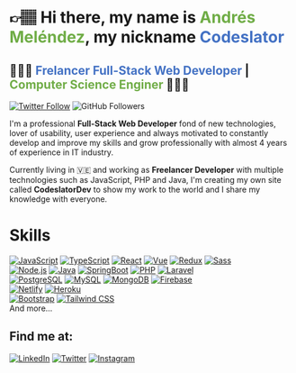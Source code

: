 # 👉🏽 Hi there, my name is <span style="color:#70ad47">**Andrés Meléndez**</span>, my nickname <span style="color:#4472c4">**Codeslator**</span>

## 🧑🏽‍💻 <span style="color:#4472c4">Frelancer Full-Stack Web Developer</span> | <span style="color:#70ad47">Computer Science Enginer</span> 🧑🏽‍💼
[![Twitter Follow](https://img.shields.io/twitter/follow/codeslator?style=social)](https://twitter.com/codeslator)
![GitHub Followers](https://img.shields.io/github/followers/codeslator?style=social)

I'm a professional **Full-Stack Web Developer** fond of new technologies, lover of usability, user experience and always motivated to constantly develop and improve my skills and grow professionally with almost 4 years of experience in IT industry.

Currently living in 🇻🇪 and working as **Freelancer Developer** with multiple technologies such as JavaScript, PHP and Java, I'm creating my own site called **CodeslatorDev** to show my work to the world and I share my knowledge with everyone.

# Skills
[![JavaScript](https://img.shields.io/badge/JavaScript-F7DF1E?style=for-the-badge&logo=javascript&logoColor=white&labelColor=101010)]()
[![TypeScript](https://img.shields.io/badge/TypeScript-007ACC?style=for-the-badge&logo=typescript&logoColor=white&labelColor=101010)]()
[![React](https://img.shields.io/badge/React.js-61DAFB?style=for-the-badge&logo=react&logoColor=white&labelColor=101010)]()
[![Vue](https://img.shields.io/badge/Vue.js-41b883?style=for-the-badge&logo=vue.js&logoColor=white&labelColor=101010)]()
[![Redux](https://img.shields.io/badge/Redux-593D88?style=for-the-badge&logo=redux&logoColor=white&labelColor=101010)]()
[![Sass](https://img.shields.io/badge/Sass-CC6699?style=for-the-badge&logo=sass&logoColor=white&labelColor=101010)]()
<br />
[![Node.js](https://img.shields.io/badge/Node.js-43853D?style=for-the-badge&logo=node.js&logoColor=white&labelColor=101010)]()
[![Java](https://img.shields.io/badge/Java-ED8B00?style=for-the-badge&logo=java&logoColor=white&labelColor=101010)]()
[![SpringBoot](https://img.shields.io/badge/Spring_Boot-6DB33F?style=for-the-badge&logo=springboot&logoColor=white&labelColor=101010)]()
[![PHP](https://img.shields.io/badge/PHP-777BB4?style=for-the-badge&logo=php&logoColor=white&labelColor=101010)]()
[![Laravel](https://img.shields.io/badge/Laravel-FF2D20?style=for-the-badge&logo=laravel&logoColor=white&labelColor=101010)]()
<br />
[![PostgreSQL](https://img.shields.io/badge/PostgreSQL-316192?style=for-the-badge&logo=postgresql&logoColor=white&labelColor=101010)]()
[![MySQL](https://img.shields.io/badge/MySQL-00000F?style=for-the-badge&logo=mysql&logoColor=white&labelColor=101010)]()
[![MongoDB](https://img.shields.io/badge/MongoDB-4EA94B?style=for-the-badge&logo=mongodb&logoColor=white&labelColor=101010)]()
[![Firebase](https://img.shields.io/badge/Firebase-FFCA28?style=for-the-badge&logo=firebase&logoColor=white&labelColor=101010)]()
<br />
[![Netlify](https://img.shields.io/badge/Netlify-00C7B7?style=for-the-badge&logo=netlify&logoColor=white&labelColor=101010)]()
[![Heroku](https://img.shields.io/badge/Heroku-430098?style=for-the-badge&logo=heroku&logoColor=white&labelColor=101010)]()
<br />
[![Bootstrap](https://img.shields.io/badge/Bootstrap-563D7C?style=for-the-badge&logo=bootstrap&logoColor=white&labelColor=101010)]()
[![Tailwind CSS](https://img.shields.io/badge/Tailwind_CSS-38B2AC?style=for-the-badge&logo=tailwind-css&logoColor=white&labelColor=101010)]()
<br />
And more...

## Find me at:

[![LinkedIn](https://img.shields.io/badge/LinkedIn-Andres_Melendez-0077B5?style=for-the-badge&logo=linkedin&logoColor=white&labelColor=101010)](https://www.linkedin.com/in/andrés-meléndez-b8104b171/)
[![Twitter](https://img.shields.io/badge/Twitter-@codeslator-1DA1F2?style=for-the-badge&logo=twitter&logoColor=white&labelColor=101010)](https://twitter.com/codeslator)
[![Instagram](https://img.shields.io/badge/Instagram-@codeslator-E4405F?style=for-the-badge&logo=instagram&logoColor=white&labelColor=101010)](https://instagram.com/codeslator)

<!--
**codeslator/codeslator** is a ✨ _special_ ✨ repository because its `README.md` (this file) appears on your GitHub profile.

Here are some ideas to get you started:

- 🔭 I’m currently working on ...
- 🌱 I’m currently learning ...
- 👯 I’m looking to collaborate on ...
- 🤔 I’m looking for help with ...
- 💬 Ask me about ...
- 📫 How to reach me: ...
- 😄 Pronouns: ...
- ⚡ Fun fact: ...
-->
